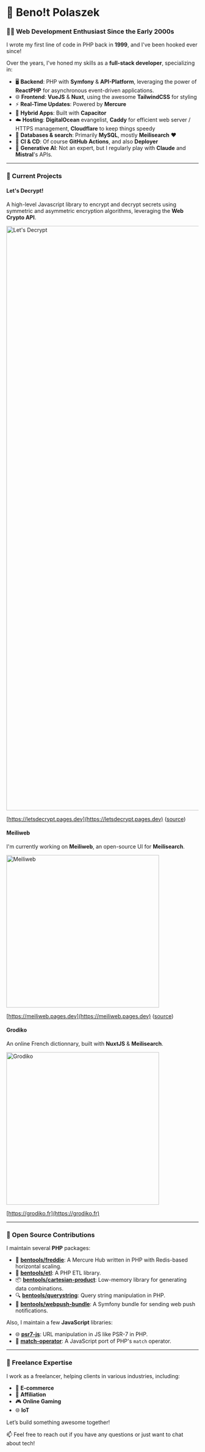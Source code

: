 # 👋 Beno!t Polaszek

### 👨‍💻 Web Development Enthusiast Since the Early 2000s

I wrote my first line of code in PHP back in **1999**, and I've been hooked ever since! 

Over the years, I've honed my skills as a **full-stack developer**, specializing in:

- 🖥️ **Backend**: PHP with **Symfony** & **API-Platform**, leveraging the power of **ReactPHP** for asynchronous event-driven applications.
- 🌐 **Frontend**: **VueJS** & **Nuxt**, using the awesome **TailwindCSS** for styling
- ⚡ **Real-Time Updates**: Powered by **Mercure**
- 📱 **Hybrid Apps**: Built with **Capacitor**
- ☁️ **Hosting**: **DigitalOcean** evangelist, **Caddy** for efficient web server / HTTPS management, **Cloudflare** to keep things speedy
- 💾 **Databases & search**: Primarily **MySQL**, mostly **Meilisearch** ♥️
- 🚛 **CI & CD**: Of course **GitHub Actions**, and also **Deployer**
- 🤖 **Generative AI**: Not an expert, but I regularly play with  **Claude** and **Mistral**'s APIs.

---

### 🚀 Current Projects

#### Let's Decrypt!

A high-level Javascript library to encrypt and decrypt secrets using symmetric and asymmetric encryption algorithms, leveraging the **Web Crypto API**.

<img width="1533" alt="Let's Decrypt" src="https://github.com/user-attachments/assets/7371f351-ca96-4164-9786-737c43050389" />

[https://letsdecrypt.pages.dev](https://letsdecrypt.pages.dev) ([source](https://github.com/bpolaszek/letsdecrypt))

#### Meiliweb

I'm currently working on **Meiliweb**, an open-source UI for **Meilisearch**.

[<img width="400" alt="Meiliweb" src="https://github.com/user-attachments/assets/091b37d2-6b8b-4e57-8f29-3b5f8833f2a2">](https://meiliweb.pages.dev)

[https://meiliweb.pages.dev](https://meiliweb.pages.dev) ([source](https://github.com/bpolaszek/meiliweb))


#### Grodiko

An online French dictionnary, built with **NuxtJS** & **Meilisearch**.

[<img width="400" alt="Grodiko" src="https://github.com/user-attachments/assets/b8d1e63f-5b1a-4de8-b6b3-78745aec9f61">](https://grodiko.fr)

[https://grodiko.fr](https://grodiko.fr)

---

### 🌟 Open Source Contributions

I maintain several **PHP** packages:

- 🧰 [**bentools/freddie**](https://github.com/bpolaszek/freddie): A Mercure Hub written in PHP with Redis-based horizontal scaling.
- 🔄 [**bentools/etl**](https://github.com/bpolaszek/bentools-etl): A PHP ETL library.
- 📦 [**bentools/cartesian-product**](https://github.com/bpolaszek/cartesian-product): Low-memory library for generating data combinations.
- 🔍 [**bentools/querystring**](https://github.com/bpolaszek/querystring): Query string manipulation in PHP.
- 📲 [**bentools/webpush-bundle**](https://github.com/bpolaszek/webpush-bundle): A Symfony bundle for sending web push notifications.

Also, I maintain a few **JavaScript** libraries:

- 🌐 [**psr7-js**](https://github.com/bpolaszek/psr7-js): URL manipulation in JS like PSR-7 in PHP.
- 🧩 [**match-operator**](https://github.com/bpolaszek/match-operator): A JavaScript port of PHP's `match` operator.

---

### 💼 Freelance Expertise

I work as a freelancer, helping clients in various industries, including:

- 🛒 **E-commerce**
- 💸 **Affiliation**
- 🎮 **Online Gaming**
- 🌐 **IoT**

Let’s build something awesome together!

📫 Feel free to reach out if you have any questions or just want to chat about tech!
